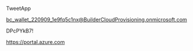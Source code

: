 TweetApp


bc_wallet_220909_1e9fq5c1nx@BuilderCloudProvisioning.onmicrosoft.com

DPcPYkB7!

https://portal.azure.com



